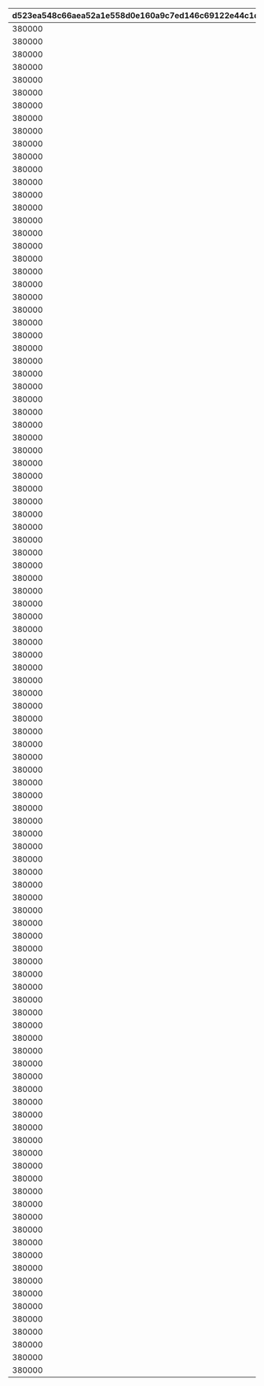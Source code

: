 |d523ea548c66aea52a1e558d0e160a9c7ed146c69122e44c1d31ba4e244cbeb9|7d27723d0f97eae41e1b8364940b3baec01b2a8dee7346990086aa4fdaaca2f7|834b81e356e653d5b57c622d3536fc508bf6227892438ad1baa6935fb589e5eb|c438a68fa295c1b8c2acc7e1abc3523e57d6a473ce3cf5b863734f16f0efbd81|87ef23f4ea03fd30b4dab9a2bcecc61849f4e935e71432a21868b76d4a66f3e0|af0323bd08f890e8645cb80db3805c2f942e4ccca15ca8de772fd57b96eb0f92|07afa2030ba241f55297e1532011501f7c476bd6f9105452cec6a1fe227276e4|49ece901fbb4d641c9470a6be5d2d1012e4a4d168e8603813a3bdd74a4b992a3|614ba8b011bd00528472dba3a8f491a40fc99809435812e73fd4924a6396a886|ad009e4a26220b67355c0ae2d408868c5e212988240ea1de87b7c69db1cf726d|4181b6d5706da478a3a4f4b2168eaf6b92e3c1d2ea5f5a786ce1dc3af2d62174|6f9944673bbd243e22fa0eaace0efa5b374aedd836ba7a63a1d88cca1b2686be|e153bfbced1f929dfa6b57ce0768773dc1d2ae67fafd829137f2d1b028877503|
| --- | --- | --- | --- | --- | --- | --- | --- | --- | --- | --- | --- | --- |
|380000|0|2018/03/26 15:00:00|2030/03/26 14:59:00|0|bgm_M33|1|380000|0|10001|bgm_M33|0|1|
|380000|0|2018/04/26 15:00:00|2030/03/26 14:59:00|0|bgm_M99|1|380000|0|10002|bgm_M99|0|2|
|380000|0|2018/05/25 16:00:00|2030/03/26 14:59:00|0|bgm_M107|1|380000|0|10003|bgm_M107|0|3|
|380000|0|2018/06/26 15:00:00|2030/03/26 14:59:00|0|bgm_M113|1|380000|0|10004|bgm_M113|0|4|
|380000|0|2018/07/26 15:00:00|2030/03/26 14:59:00|0|bgm_M121|1|380000|0|10005|bgm_M121|0|5|
|380000|0|2018/08/27 15:00:00|2030/03/26 14:59:00|0|bgm_M128|1|380000|0|10006|bgm_M128|0|6|
|380000|0|2018/09/26 15:00:00|2030/03/26 14:59:00|0|bgm_M135|1|380000|0|10007|bgm_M135|0|7|
|380000|0|2018/10/26 15:00:00|2030/03/26 14:59:00|0|bgm_M162|1|380000|0|10008|bgm_M162|0|8|
|380000|0|2018/11/26 15:00:00|2030/03/26 14:59:00|0|bgm_M171|1|380000|0|10009|bgm_M171|0|9|
|380000|0|2018/12/26 15:00:00|2030/03/26 14:59:00|0|bgm_M182|1|380000|0|10010|bgm_M182|0|10|
|380000|0|2019/01/25 15:00:00|2030/03/26 14:59:00|0|bgm_M189|1|380000|0|10011|bgm_M189|0|11|
|380000|0|2019/02/22 15:00:00|2030/03/26 14:59:00|0|bgm_M206|1|380000|0|10012|bgm_M206|0|12|
|380000|0|2019/03/25 15:00:00|2030/03/26 14:59:00|0|bgm_M215|1|380000|0|10013|bgm_M215|0|13|
|380000|0|2019/04/11 15:00:00|2030/03/26 14:59:00|0|bgm_M33|1|380000|0|10014|bgm_M33|0|14|
|380000|0|2019/04/24 15:00:00|2030/03/26 14:59:00|0|bgm_M223|1|380000|0|10015|bgm_M223|0|15|
|380000|0|2019/05/09 15:00:00|2030/03/26 14:59:00|0|bgm_M99|1|380000|0|10016|bgm_M99|0|16|
|380000|0|2019/05/24 15:00:00|2030/03/26 14:59:00|0||1|380000|0|10017||0|17|
|380000|0|2019/06/10 15:00:00|2030/03/26 14:59:00|0|bgm_M107|1|380000|0|10018|bgm_M107|0|18|
|380000|0|2019/06/25 15:00:00|2030/03/26 14:59:00|0|bgm_M237|1|380000|0|10019|bgm_M237|0|19|
|380000|0|2019/07/08 15:00:00|2030/03/26 14:59:00|0|bgm_M113|1|380000|0|10020|bgm_M113|0|20|
|380000|0|2019/07/25 15:00:00|2030/03/26 14:59:00|0|bgm_M245|1|380000|0|10021|bgm_M245|0|21|
|380000|0|2019/08/08 15:00:00|2030/03/26 14:59:00|0|bgm_M121|1|380000|0|10022|bgm_M121|0|22|
|380000|0|2019/08/26 15:00:00|2030/03/26 14:59:00|0|bgm_M254|1|380000|0|10023|bgm_M254|0|23|
|380000|0|2019/09/09 15:00:00|2030/03/26 14:59:00|0|bgm_M128|1|380000|0|10024|bgm_M128|0|24|
|380000|0|2019/09/24 15:00:00|2030/03/26 14:59:00|0|bgm_M265|1|380000|0|10025|bgm_M265_Top|0|25|
|380000|0|2019/10/10 15:00:00|2030/03/26 14:59:00|0|bgm_M135|1|380000|0|10026|bgm_M135|0|26|
|380000|0|2019/10/25 15:00:00|2030/03/26 14:59:00|0|bgm_M273|1|380000|0|10027|bgm_M273|0|27|
|380000|0|2019/11/08 15:00:00|2030/03/26 14:59:00|0|bgm_M162|1|380000|0|10028|bgm_M162|0|28|
|380000|0|2019/11/25 15:00:00|2030/03/26 14:59:00|0|bgm_M281|1|380000|0|10029|bgm_M281|0|29|
|380000|0|2019/12/09 15:00:00|2030/03/26 14:59:00|0|bgm_M171|1|380000|0|10030|bgm_M171|0|30|
|380000|0|2019/12/25 15:00:00|2030/03/26 14:59:00|0|bgm_M294|1|380000|0|10031|bgm_M294|0|31|
|380000|0|2020/01/14 12:00:00|2030/03/26 14:59:00|0|bgm_M182|1|380000|0|10032|bgm_M182|0|32|
|380000|0|2020/01/24 15:00:00|2030/03/26 14:59:00|0|bgm_M316|1|380000|0|10033|bgm_M316|0|33|
|380000|0|2020/02/10 15:00:00|2030/03/26 14:59:00|0|bgm_M189|1|380000|0|10034|bgm_M189|0|34|
|380000|0|2020/02/25 15:00:00|2030/03/26 14:59:00|0|bgm_M330|1|380000|0|10035|bgm_M330|0|35|
|380000|0|2020/02/25 15:00:00|2030/03/26 14:59:00|0|bgm_M330|1|380000|0|10036|bgm_M330|0|36|
|380000|0|2020/03/12 15:00:00|2030/03/26 14:59:00|0|bgm_M206|1|380000|0|10037|bgm_M206|0|37|
|380000|0|2020/03/24 15:00:00|2030/03/26 14:59:00|0|bgm_M343|1|380000|0|10038|bgm_M343|0|38|
|380000|0|2020/04/10 12:00:00|2030/03/26 14:59:00|0|bgm_M215|1|380000|0|10039|bgm_M215|0|39|
|380000|0|2020/04/24 15:00:00|2030/03/26 14:59:00|0|bgm_M351|1|380000|0|10040|bgm_M351|0|40|
|380000|0|2020/05/10 12:00:00|2030/03/26 14:59:00|0|bgm_M223|1|380000|0|10041|bgm_M223|0|41|
|380000|0|2020/05/25 15:00:00|2030/03/26 14:59:00|0|bgm_M375|1|380000|0|10042|bgm_M375|0|42|
|380000|0|2020/06/08 18:00:00|2030/03/26 14:59:00|0|bgm_M237|1|380000|0|10043|bgm_M237|0|43|
|380000|0|2020/06/24 15:00:00|2030/03/26 14:59:00|0|bgm_M380A|1|380000|0|10044|bgm_M380A|0|44|
|380000|0|2020/07/25 12:00:00|2030/03/26 14:59:00|0|bgm_M393|1|380000|0|10046|bgm_M393|0|45|
|380000|0|2020/07/09 15:00:00|2030/03/26 14:59:00|0|bgm_M245|1|380000|0|10045|bgm_M245|0|46|
|380000|0|2020/08/09 15:00:00|2030/03/26 14:59:00|0|bgm_M254|1|380000|0|10047|bgm_M254|0|47|
|380000|0|2020/08/24 12:00:00|2030/03/26 14:59:00|0|bgm_M403|1|380000|0|10048|bgm_M403|0|48|
|380000|0|2020/09/14 15:00:00|2030/03/26 14:59:00|0|bgm_M265|1|380000|0|10049|bgm_M265_Top|0|49|
|380000|0|2020/09/25 15:00:00|2030/03/26 14:59:00|0|bgm_M413|1|380000|0|10050|bgm_M413|0|50|
|380000|0|2020/10/26 12:00:00|2030/03/26 14:59:00|0|bgm_M421|1|380000|0|10052|bgm_M421|0|52|
|380000|0|2020/11/06|2030/03/26 14:59:00|0|0|1|380000|0|10053|0|0|53|
|380000|0|2020/11/25 15:00:00|2030/03/26 14:59:00|0|bgm_M426|1|380000|0|10054|bgm_M426|0|54|
|380000|0|2020/12/25 15:00:00|2030/03/26 14:59:00|0|bgm_M435|1|380000|0|10056|bgm_M435|0|56|
|380000|0|2021/01/25 15:00:00|2030/03/26 14:59:00|0|bgm_M442A|1|380000|0|10058|bgm_M442A|0|58|
|380000|0|2021/01/25 15:00:00|2030/03/26 14:59:00|0|bgm_M442B|1|380000|0|10059|bgm_M442B|0|59|
|380000|0|2021/02/25 15:00:00|2030/03/26 14:59:00|0|bgm_M451|1|380000|0|10061|bgm_M451|0|61|
|380000|0|2021/03/25 15:00:00|2030/03/26 14:59:00|0|bgm_M457|1|380000|0|10064|bgm_M457|0|64|
|380000|0|2021/04/26 15:00:00|2030/03/26 14:59:00|0|bgm_M467|1|380000|0|10066|bgm_M467|0|66|
|380000|0|2021/05/25 15:00:00|2030/03/26 14:59:00|0|bgm_M478|1|380000|0|10068|bgm_M478_Lofi|0|68|
|380000|0|2021/06/24 15:00:00|2030/03/26 14:59:00|0|bgm_M486|1|380000|0|10070|bgm_M486|0|70|
|380000|0|2021/07/26 15:00:00|2030/03/26 14:59:00|0|bgm_M496|1|380000|0|10072|bgm_M496|0|72|
|380000|0|2021/08/26 15:00:00|2030/03/26 14:59:00|0|bgm_M508|1|380000|0|10074|bgm_M508|0|74|
|380000|0|2021/09/24 15:00:00|2030/03/26 14:59:00|0|bgm_M520|1|380000|0|10076|bgm_M520|0|76|
|380000|0|2021/10/25 18:30:00|2030/03/26 14:59:00|0|bgm_M527|1|380000|0|10078|bgm_M527|0|78|
|380000|0|2021/11/24 15:00:00|2030/03/26 14:59:00|0|bgm_M536|1|380000|0|10080|bgm_M536|0|80|
|380000|0|2021/12/27 18:30:00|2030/03/26 14:59:00|0|bgm_M543|1|380000|0|10082|bgm_M543|0|82|
|380000|0|2022/01/25 15:00:00|2030/03/26 14:59:00|0|bgm_M552|1|380000|0|10084|bgm_M552|0|84|
|380000|0|2022/01/25 15:00:00|2030/03/26 14:59:00|0|bgm_M553|1|380000|0|10085|bgm_M553|0|85|
|380000|0|2022/02/24 15:00:00|2030/03/26 14:59:00|0|bgm_M565|1|380000|0|10088|bgm_M565|0|88|
|380000|0|2022/03/24 15:00:00|2030/03/26 14:59:00|0|bgm_M574|1|380000|0|10090|bgm_M574|0|90|
|380000|0|2022/04/25 15:00:00|2030/03/26 14:59:00|0|bgm_M582|1|380000|0|10092|bgm_M582|0|92|
|380000|0|2022/05/25 15:00:00|2030/03/26 14:59:00|0|bgm_M595|1|380000|0|10094|bgm_M595|0|94|
|380000|0|2022/06/24 15:00:00|2030/03/26 14:59:00|0|bgm_M601|1|380000|0|10096|bgm_M601|0|96|
|380000|0|2022/07/25 15:00:00|2030/03/26 14:59:00|0|bgm_M608|1|380000|0|10098|bgm_M608|0|98|
|380000|0|2022/08/26 15:00:00|2030/03/26 14:59:00|0|bgm_M618|1|380000|0|10100|bgm_M618|0|100|
|380000|0|2022/09/22 15:00:00|2030/03/26 14:59:00|0|bgm_M623|1|380000|0|10102|bgm_M623|0|102|
|380000|0|2022/10/25 15:00:00|2030/03/26 14:59:00|0|bgm_M630|1|380000|0|10104|bgm_M630|0|104|
|380000|0|2022/11/24 15:00:00|2030/03/26 14:59:00|0|bgm_M638|1|380000|0|10106|bgm_M638|0|106|
|380000|0|2022/12/27 15:00:00|2030/03/26 14:59:00|0|bgm_M647|1|380000|0|10108|bgm_M647|0|108|
|380000|0|2023/01/24 15:00:00|2030/03/26 14:59:00|0|bgm_M659|1|380000|0|10110|bgm_M659|0|110|
|380000|0|2023/01/24 15:00:00|2030/03/26 14:59:00|0|bgm_M660|1|380000|0|10111|bgm_M660|0|111|
|380000|0|2023/02/24 15:00:00|2030/03/26 14:59:00|0|bgm_M668|1|380000|0|10114|bgm_M668|0|114|
|380000|0|2023/03/23 15:00:00|2030/03/26 14:59:00|0|bgm_MC017|1|380000|0|10116|bgm_MC017|0|116|
|380000|0|2023/04/24 19:00:00|2030/03/26 14:59:00|0|bgm_MC026|1|380000|0|10118|bgm_MC026|0|118|
|380000|0|2023/05/26 15:00:00|2030/03/26 14:59:00|0|bgm_MC036|1|380000|0|10120|bgm_MC036|0|120|
|380000|0|2023/06/23 15:00:00|2030/03/26 14:59:00|0|bgm_MC046|1|380000|0|10122|bgm_MC046|0|122|
|380000|0|2023/07/25 15:00:00|2030/03/26 14:59:00|0|bgm_MC056|1|380000|0|10124|bgm_MC056|0|124|
|380000|0|2023/08/25 15:00:00|2030/03/26 14:59:00|0|bgm_MC063|1|380000|0|10126|bgm_MC063|0|126|
|380000|0|2023/09/26 15:00:00|2030/03/26 14:59:00|0|bgm_MC075|1|380000|0|10128|bgm_MC075|0|128|
|380000|0|2023/10/23 15:00:00|2030/03/26 14:59:00|0|bgm_MC082|1|380000|0|10130|bgm_MC082|0|130|
|380000|0|2023/11/24 15:00:00|2030/03/26 14:59:00|0|bgm_MC091|1|380000|0|10132|bgm_MC091|0|132|
|380000|0|2023/12/27 15:00:00|2030/03/26 14:59:00|0|bgm_MC099|1|380000|0|10134|bgm_MC099|0|134|
|380000|0|2024/01/26 15:00:00|2030/03/26 14:59:00|0|bgm_MC110|1|380000|0|10136|bgm_MC110|0|136|
|380000|0|2024/01/26 15:00:00|2030/03/26 14:59:00|0|bgm_MC111|1|380000|0|10137|bgm_MC111|0|137|
|380000|0|2024/02/24 15:00:00|2030/03/26 14:59:00|0|bgm_MC124|1|380000|0|10140|bgm_MC124|0|140|
|380000|0|2024/03/26 15:00:00|2030/03/26 14:59:00|0|bgm_MC136|1|380000|0|10142|bgm_MC136|0|142|
|380000|0|2024/04/27 21:00:00|2030/03/26 14:59:00|0|bgm_MC143|1|380000|0|10144|bgm_MC143|0|144|
|380000|0|2024/05/23 15:00:00|2030/03/26 14:59:00|0|bgm_MC147|1|380000|0|10146|bgm_MC147|0|146|
|380000|0|2024/06/30 12:00:00|2030/03/26 14:59:00|0|bgm_MC156|1|380000|0|10148|bgm_MC156|0|148|
|380000|0|2024/07/26 15:00:00|2030/03/26 14:59:00|0|bgm_MC162|1|380000|0|10150|bgm_MC162|0|150|
|380000|0|2024/08/26 18:00:00|2030/03/26 14:59:00|0|bgm_MC172|1|380000|0|10152|bgm_MC172_TitleCall|0|152|
|380000|0|2024/09/25 15:00:00|2030/03/26 14:59:00|0|bgm_MC186|1|380000|0|10154|bgm_MC186|0|154|
|380000|0|2024/10/25 17:00:00|2030/03/26 14:59:00|0|bgm_MC194|1|380000|0|10156|bgm_MC194|0|156|
|380000|0|2024/11/30 12:00:00|2030/03/26 14:59:00|0|bgm_MC213|1|380000|0|10158|bgm_MC213|0|158|
|380000|0|2024/12/26 21:00:00|2030/03/26 14:59:00|0|bgm_MC215B|1|380000|0|10160|bgm_MC215B|0|160|